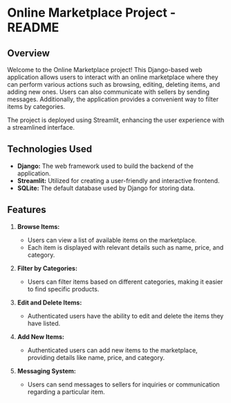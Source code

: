 # Online Marketplace Project - README

## Overview

Welcome to the Online Marketplace project! This Django-based web application allows users to interact with an online marketplace where they can perform various actions such as browsing, editing, deleting items, and adding new ones. Users can also communicate with sellers by sending messages. Additionally, the application provides a convenient way to filter items by categories.

The project is deployed using Streamlit, enhancing the user experience with a streamlined interface.

## Technologies Used

- **Django:** The web framework used to build the backend of the application.
- **Streamlit:** Utilized for creating a user-friendly and interactive frontend.
- **SQLite:** The default database used by Django for storing data.

## Features

1. **Browse Items:**
   - Users can view a list of available items on the marketplace.
   - Each item is displayed with relevant details such as name, price, and category.

2. **Filter by Categories:**
   - Users can filter items based on different categories, making it easier to find specific products.

3. **Edit and Delete Items:**
   - Authenticated users have the ability to edit and delete the items they have listed.

4. **Add New Items:**
   - Authenticated users can add new items to the marketplace, providing details like name, price, and category.

5. **Messaging System:**
   - Users can send messages to sellers for inquiries or communication regarding a particular item.


